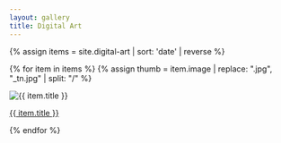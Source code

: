 ```yaml
---
layout: gallery
title: Digital Art
---
```


{% assign items = site.digital-art | sort: 'date' | reverse %}

{% for item in items %}
  {% assign thumb = item.image | replace: ".jpg", "_tn.jpg" | split: "/" %}

  <div class="card">
    <img 
      class="card-img" 
      src="/{{ thumb[1] }}/{{ thumb[2] }}/thumbnail/{{ thumb.last }}" 
      alt="{{ item.title }}">
    <div class="card-img-overlay">
      <p class="card-title">
        <a class="stretched-link"
          href="{{ item.url }}">
          {{ item.title }}
        </a>
      </p>
    </div>
  </div>

{% endfor %}
